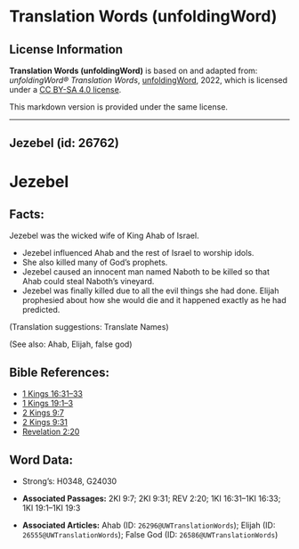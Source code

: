 # Translation Words (unfoldingWord)

## License Information

**Translation Words (unfoldingWord)** is based on and adapted from: _unfoldingWord® Translation Words_, [unfoldingWord](https://unfoldingword.org/utw), 2022, which is licensed under a [CC BY-SA 4.0 license](https://creativecommons.org/licenses/by-sa/4.0/legalcode.en).

This markdown version is provided under the same license.



--------------------------------

## Jezebel (id: 26762)

Jezebel
=======

Facts:
------

Jezebel was the wicked wife of King Ahab of Israel.

* Jezebel influenced Ahab and the rest of Israel to worship idols.
* She also killed many of God’s prophets.
* Jezebel caused an innocent man named Naboth to be killed so that Ahab could steal Naboth’s vineyard.
* Jezebel was finally killed due to all the evil things she had done. Elijah prophesied about how she would die and it happened exactly as he had predicted.

(Translation suggestions: Translate Names)

(See also: Ahab, Elijah, false god)

Bible References:
-----------------

* [1 Kings 16:31–33](https://ref.ly/1Kgs16:31-1Kgs16:33)
* [1 Kings 19:1–3](https://ref.ly/1Kgs19:1-1Kgs19:3)
* [2 Kings 9:7](https://ref.ly/2Kgs9:7)
* [2 Kings 9:31](https://ref.ly/2Kgs9:31)
* [Revelation 2:20](https://ref.ly/Rev2:20)

Word Data:
----------

* Strong’s: H0348, G24030

* **Associated Passages:** 2KI 9:7; 2KI 9:31; REV 2:20; 1KI 16:31–1KI 16:33; 1KI 19:1–1KI 19:3
* **Associated Articles:** Ahab (ID: `26296@UWTranslationWords`); Elijah (ID: `26555@UWTranslationWords`); False God (ID: `26586@UWTranslationWords`)

